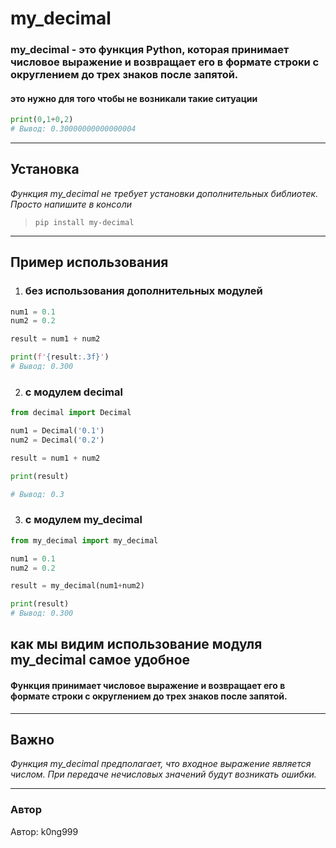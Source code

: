 # my_decimal
### my_decimal - это функция Python, которая принимает числовое выражение и возвращает его в формате строки с округлением до трех знаков после запятой.
#### это нужно для того чтобы не возникали такие ситуации
```python
print(0,1+0,2)
# Вывод: 0.30000000000000004
```
***
## Установка
*Функция my_decimal не требует установки дополнительных библиотек. Просто напишите в консоли*
> `pip install my-decimal`
***
## Пример использования

1. ### без использования дополнительных модулей
```python
num1 = 0.1
num2 = 0.2

result = num1 + num2

print(f'{result:.3f}')
# Вывод: 0.300
```

2. ### c модулем decimal
```python
from decimal import Decimal

num1 = Decimal('0.1')
num2 = Decimal('0.2')

result = num1 + num2

print(result)

# Вывод: 0.3

```
3. ### c модулем my_decimal
```python
from my_decimal import my_decimal

num1 = 0.1
num2 = 0.2

result = my_decimal(num1+num2)

print(result)  
# Вывод: 0.300
```
## как мы видим использование модуля my_decimal самое удобное

#### Функция принимает числовое выражение и возвращает его в формате строки с округлением до трех знаков после запятой.
***
## Важно
*Функция my_decimal предполагает, что входное выражение является числом. При передаче нечисловых значений будут возникать ошибки.*

***
### Автор

Автор: k0ng999